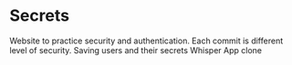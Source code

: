 # Secrets

Website to practice security and authentication. Each commit is different level of security. 
Saving users and their secrets
Whisper App clone
